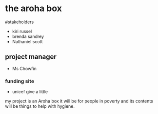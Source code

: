 # the aroha box


#stakeholders

- kiri russel
- brenda sandrey
- Nathaniel scott

## project manager
- Ms Chowfin

### funding site
- unicef give a little

my project is an Aroha box it will be for people in poverty and its contents will be things to help with hygiene.
